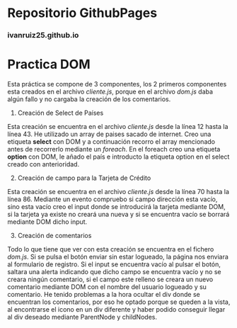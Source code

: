 # Repositorio GithubPages
### ivanruiz25.github.io

# Practica DOM

Esta práctica se compone de 3 componentes, los 2 primeros componentes esta creados en el archivo *cliente.js*, porque en el archivo *dom.js* daba algún fallo y no cargaba la creación de los comentarios. 

1. Creación de Select de Países

Esta creación se encuentra en el archivo *cliente.js* desde la línea 12 hasta la línea 43.
He utilizado un array de paises sacado de internet. Creo una etiqueta **select** con DOM y a continuación recorro el array mencionado antes de recorrerlo mediante un *foreach*. En el foreach creo una etiqueta **option** con DOM, le añado el país e introducto la etiqueta option en el select creado con anterioridad.

2. Creación de campo para la Tarjeta de Crédito

Esta creación se encuentra en el archivo *cliente.js* desde la línea 70 hasta la línea 86.
Mediante un evento compruebo si campo dirección esta vacío, sino esta vacío creo el input donde se introducirá la tarjeta mediante DOM, si la tarjeta ya existe no creará una nueva y si se encuentra vacío se borrará mediante DOM dicho input.

3. Creación de comentarios

Todo lo que tiene que ver con esta creación se encuentra en el fichero *dom.js*.
Si se pulsa el botón enviar sin estar logueado, la página nos enviara al formulario de registro.
Si el input se encuentra vacío al pulsar el botón, saltara una alerta indicando que dicho campo se encuentra vacío y no se creara ningún comentario, si el campo este relleno se creara un nuevo comentario mediante DOM con el nombre del usuario logueado y su comentario.
He tenido problemas a la hora ocultar el div donde se encuentran los comentarios, por eso he optado porque se queden a la vista, al encontrarse el icono en un div diferente y haber podido conseguir llegar al div deseado mediante ParentNode y childNodes.

